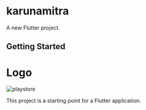 # karunamitra

A new Flutter project.

## Getting Started
# Logo
![playstore](https://github.com/Umakanth-N/karuna-mitra-flutter-app/assets/90272725/e396b0e2-a1a2-4b44-8a74-fcf4c08f497c)

This project is a starting point for a Flutter application.
 
 
